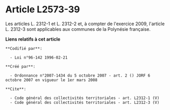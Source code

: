 # Article L2573-39

Les articles L. 2312-1 et L. 2312-2 et, à compter de l'exercice 2009, l'article L. 2312-3 sont applicables aux communes de la
Polynésie française.

**Liens relatifs à cet article**

	**Codifié par**:

	  - Loi n°96-142 1996-02-21

	**Créé par**:

	  - Ordonnance n°2007-1434 du 5 octobre 2007 - art. 2 () JORF 6 octobre 2007 en vigueur le 1er mars 2008

	**Cite**:

	  - Code général des collectivités territoriales - art. L2312-1 (V)
	  - Code général des collectivités territoriales - art. L2312-3 (V)
